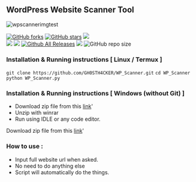 ## WordPress Website Scanner Tool 

![wpscannerimgtest](https://user-images.githubusercontent.com/62290930/141680361-5e13b312-0267-4c24-83fd-7e77d10181f0.png)

[![GitHub forks](https://img.shields.io/github/forks/GH0STH4CKER/WP_Scanner)](https://github.com/GH0STH4CKER/WP_Scanner/network) [![GitHub stars](https://img.shields.io/github/stars/GH0STH4CKER/WP_Scanner)](https://github.com/GH0STH4CKER/WP_Scanner/stargazers)
<a href='https://www.python.org/downloads/release/python-3100'><img src='https://img.shields.io/badge/python%20%203.8%20%7C%203.9%20%7C%203.10-163052?style=flat&logo=python'></a>&nbsp;&nbsp;&nbsp;<a href='https://github.com/GH0STH4CKER'></br>
<img src='https://img.shields.io/badge/Author-GH0STH4CKER-success?style=flat&logo=github' ></a>
<a href="https://hits.seeyoufarm.com"><img src="https://hits.seeyoufarm.com/api/count/incr/badge.svg?url=https%3A%2F%2Fgithub.com%2FGH0STH4CKER%2FWP_Scanner&count_bg=%2379C83D&title_bg=%23555555&icon=&icon_color=%23E7E7E7&title=hits&edge_flat=false"/></a>
[![Github All Releases](https://img.shields.io/github/downloads/GH0STH4CKER/WP_Scanner/total.svg)]()
<a href='https://github.com/GH0STH4CKER/WP_Scanner/commits/main'><img src="https://img.shields.io/github/last-commit/GH0STH4CKER/WP_Scanner"></a>
![GitHub repo size](https://img.shields.io/github/repo-size/GH0STH4CKER/WP_Scanner)

### Installation & Running instructions [ Linux / Termux ]

```git clone https://github.com/GH0STH4CKER/WP_Scanner.git```
```cd WP_Scanner```
```python WP_Scanner.py```

### Installation & Running instructions [ Windows (without Git) ] 

<ul>
  <li>Download zip file from this <a href='https://github.com/GH0STH4CKER/WP_Scanner/archive/refs/heads/main.zip'>link</a>'</li>
  <li>Unzip with winrar</li>
  <li>Run using IDLE or any code editor.</li>
</ul>  

Download zip file from this <a href='https://github.com/GH0STH4CKER/WP_Scanner/archive/refs/heads/main.zip'>link</a>'

### How to use : 

<ul>
  <li>Input full website url when asked.</li>
  <li>No need to do anything else</li>
  <li>Script will automatically do the things.</li>
</ul>
